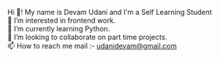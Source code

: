 Hi 👋! My name is Devam Udani and I'm a Self Learning Student</br>
👀 I’m interested in frontend work.</br>
🌱 I’m currently learning Python.</br>
💞️ I’m looking to collaborate on part time projects.</br>
📫 How to reach me mail :- udanidevam@gmail.com</br>
